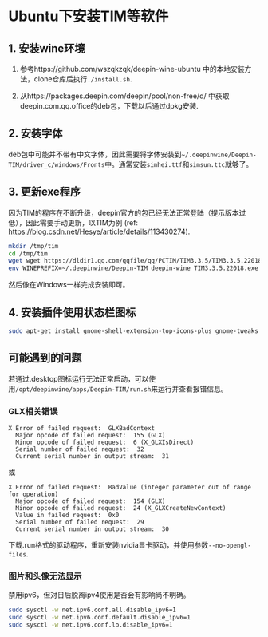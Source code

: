 # Ubuntu下安装TIM等软件

## 1. 安装wine环境

1. 参考https://github.com/wszqkzqk/deepin-wine-ubuntu 中的本地安装方法，clone仓库后执行`./install.sh`.

2. 从https://packages.deepin.com/deepin/pool/non-free/d/ 中获取deepin.com.qq.office的deb包，下载以后通过dpkg安装.

## 2. 安装字体

deb包中可能并不带有中文字体，因此需要将字体安装到`~/.deepinwine/Deepin-TIM/driver_c/windows/Fronts`中。通常安装`simhei.ttf`和`simsun.ttc`就够了。

## 3. 更新exe程序

因为TIM的程序在不断升级，deepin官方的包已经无法正常登陆（提示版本过低），因此需要手动更新，以TIM为例 (ref: https://blog.csdn.net/Hesye/article/details/113430274).

   ```bash
   mkdir /tmp/tim
   cd /tmp/tim
   wget wget https://dldir1.qq.com/qqfile/qq/PCTIM/TIM3.3.5/TIM3.3.5.22018.exe
   env WINEPREFIX=~/.deepinwine/Deepin-TIM deepin-wine TIM3.3.5.22018.exe
   ```

   然后像在Windows一样完成安装即可。

## 4. 安装插件使用状态栏图标

```bash
sudo apt-get install gnome-shell-extension-top-icons-plus gnome-tweaks
```



## 可能遇到的问题

若通过.desktop图标运行无法正常启动，可以使用`/opt/deepinwine/apps/Deepin-TIM/run.sh`来运行并查看报错信息。

### GLX相关错误

```
X Error of failed request:  GLXBadContext
  Major opcode of failed request:  155 (GLX)
  Minor opcode of failed request:  6 (X_GLXIsDirect)
  Serial number of failed request:  32
  Current serial number in output stream:  31
```

或

```
X Error of failed request:  BadValue (integer parameter out of range for operation)
  Major opcode of failed request:  154 (GLX)
  Minor opcode of failed request:  24 (X_GLXCreateNewContext)
  Value in failed request:  0x0
  Serial number of failed request:  29
  Current serial number in output stream:  30
```



下载.run格式的驱动程序，重新安装nvidia显卡驱动，并使用参数`--no-opengl-files`.

### 图片和头像无法显示

禁用ipv6，但对日后脱离ipv4使用是否会有影响尚不明确。

```bash
sudo sysctl -w net.ipv6.conf.all.disable_ipv6=1
sudo sysctl -w net.ipv6.conf.default.disable_ipv6=1
sudo sysctl -w net.ipv6.conf.lo.disable_ipv6=1
```

